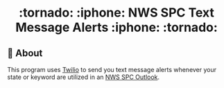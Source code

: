 <h1 align="center">:tornado: :iphone: NWS SPC Text Message Alerts :iphone: :tornado:</h1>

## :page_facing_up: About

This program uses [Twilio](https://www.twilio.com/en-us) to send you text message alerts whenever your state or keyword are utilized in an [NWS SPC Outlook](https://www.spc.noaa.gov/products/outlook/).
